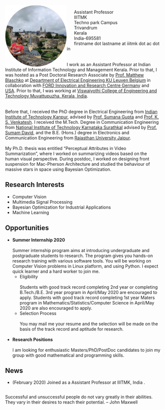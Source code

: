 <img align="left" src="sinnu.jpg" width="200">

&nbsp;&nbsp;&nbsp;&nbsp;&nbsp;&nbsp;Assistant Professor<br>
&nbsp;&nbsp;&nbsp;&nbsp;&nbsp;&nbsp;IIITMK<br>
&nbsp;&nbsp;&nbsp;&nbsp;&nbsp;&nbsp;Techno park Campus<br>
&nbsp;&nbsp;&nbsp;&nbsp;&nbsp;&nbsp;Trivandrum<br>
&nbsp;&nbsp;&nbsp;&nbsp;&nbsp;&nbsp;Kerala<br> 
&nbsp;&nbsp;&nbsp;&nbsp;&nbsp;&nbsp;India-695581<br> 
&nbsp;&nbsp;&nbsp;&nbsp;&nbsp;&nbsp;firstname dot lastname at iiitmk dot ac dot in<br> 
<br/><br/>
I work as an Assistant Professor at Indian Institute of Information Technology and Management Kerala. Prior to that, I was hosted as a Post Doctoral Research Associate by [Prof. Matthew Blaschko](https://homes.esat.kuleuven.be/~mblaschk/)  at [Department of Electrical Engineering KU Leuven Belgium](https://www.esat.kuleuven.be/psi) in collaboration with [FORD Innovation and Research Centre Germany](https://www.ford.de/) and [USA](https://www.ford.com/). Prior to that, I was working at [Viswajyothi College of Engineering and Technology Muvattupuzha, Kerala, India](https://vjcet.org/#/).  
<br/><br/>
Before that, I received the PhD degree in Electrical Engineering from [Indian Institute of Technology Kanpur](https://iitk.ac.in/), advised by [Prof. Sumana Gupta](http://www.iitk.ac.in/ee/people/fac-pages/sumana.shtml) and [Prof. K. S. Venkatesh](http://home.iitk.ac.in/~venkats/).  I received the M.Tech. Degree in Communication Engineering from [National Institute of Technology Karnataka Surathkal](https://www.nitk.ac.in/) advised by [Prof. Sumam David](https://sumam.nitk.ac.in/), and the B.E. (Hons.) degree in Electronics and Communication Engineering from [Rajasthan University Jaipur](https://www.uniraj.ac.in/).
<br/><br/>
My Ph.D. thesis was entitled “Perceptual Attributes in Video Summarization”, where I worked on summarizing videos based on the human visual perspective. During postdoc, I worked on designing front suspension for Mac-Pherson Architecture and studied the behaviour of massive stars in space using Bayesian Optimization. 

## Research Interests
* Computer Vision
* Multimedia Signal Processing
* Bayesian Optimization for Industrial Applications
* Machine Learning  

## Opportunities
* **Summer Internship 2020**
  <br/><br/>
Summer internship program aims at introducing undergraduate and postgraduate students to research. The program gives you hands-on research training with various software tools.  You will be working on Computer Vision problems in Linux platform, and using Python. I expect quick learner and a hard worker to join me.
  * Eligibility
  <br/><br/>
  Students with good track record completing 2nd year or completing B.Tech./B.E. 3rd year program in April/May 2020 are     encouraged to apply. Students with good track record completing 1st year  Maters program in Mathematics/Statistics/Computer Science in April/May 2020 are also encouraged to apply. 
  * Selection Process
  <br/><br/>
   You may mail me your resume and the selection will be made on the basis of the track record and aptitude for research.
   <br/><br/>
* **Research Positions**
  <br/><br/>
I am looking for enthusiastic Masters/PhD/PostDoc candidates to join my group with good mathematical and programming skills.

## News
* (February 2020) Joined as a Assistant Professor at IIITMK, India . 

##
Successful and unsuccessful people do not vary greatly in their abilities. They vary in their desires to reach their potential. – John Maxwell
